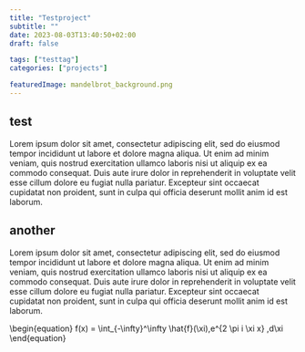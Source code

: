 ```yaml
---
title: "Testproject"
subtitle: ""
date: 2023-08-03T13:40:50+02:00
draft: false

tags: ["testtag"]
categories: ["projects"]

featuredImage: mandelbrot_background.png
---
```


## test
Lorem ipsum dolor sit amet, consectetur adipiscing elit, sed do eiusmod tempor incididunt ut labore et dolore magna aliqua. Ut enim ad minim veniam, quis nostrud exercitation ullamco laboris nisi ut aliquip ex ea commodo consequat. Duis aute irure dolor in reprehenderit in voluptate velit esse cillum dolore eu fugiat nulla pariatur. Excepteur sint occaecat cupidatat non proident, sunt in culpa qui officia deserunt mollit anim id est laborum.

## another 
Lorem ipsum dolor sit amet, consectetur adipiscing elit, sed do eiusmod tempor incididunt ut labore et dolore magna aliqua. Ut enim ad minim veniam, quis nostrud exercitation ullamco laboris nisi ut aliquip ex ea commodo consequat. Duis aute irure dolor in reprehenderit in voluptate velit esse cillum dolore eu fugiat nulla pariatur. Excepteur sint occaecat cupidatat non proident, sunt in culpa qui officia deserunt mollit anim id est laborum.

<!-- ![Mandelbrot render](mandelbrot_background.png "Mandelbrot render") -->

\begin{equation}
f(x) = \int_{-\infty}^\infty
    \hat{f}(\xi)\,e^{2 \pi i \xi x}
    \,d\xi
\end{equation}